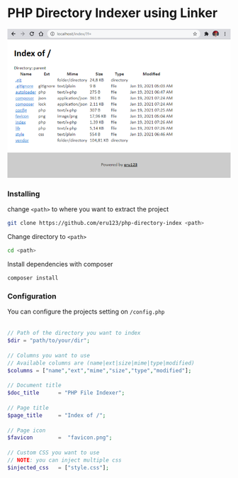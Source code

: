 # PHP Directory Indexer using Linker
![PHP Directory Indexer using Linker](demo.PNG)

### Installing
change `<path>`  to where you want to extract the project
```bash
git clone https://github.com/eru123/php-directory-index <path>
```
Change directory to `<path>`
```bash
cd <path>
```
Install dependencies with composer
```bash
composer install
```
### Configuration
You can configure the projects setting on `/config.php`
```php

// Path of the directory you want to index
$dir = "path/to/your/dir";

// Columns you want to use
// Available columns are (name|ext|size|mime|type|modified)
$columns = ["name","ext","mime","size","type","modified"];

// Document title
$doc_title      = "PHP File Indexer";

// Page title
$page_title     = "Index of /";

// Page icon
$favicon        =  "favicon.png";

// Custom CSS you want to use
// NOTE: you can inject multiple css
$injected_css   = ["style.css"];
```